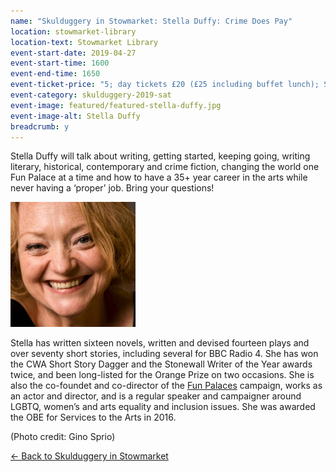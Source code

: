```yaml
---
name: "Skulduggery in Stowmarket: Stella Duffy: Crime Does Pay"
location: stowmarket-library
location-text: Stowmarket Library
event-start-date: 2019-04-27
event-start-time: 1600
event-end-time: 1650
event-ticket-price: "5; day tickets £20 (£25 including buffet lunch); Saturday + Sunday tickets £35 (£45 including buffet lunches)"
event-category: skulduggery-2019-sat
event-image: featured/featured-stella-duffy.jpg
event-image-alt: Stella Duffy
breadcrumb: y
---
```


Stella Duffy will talk about writing, getting started, keeping going, writing literary, historical, contemporary and crime fiction, changing the world one Fun Palace at a time and how to have a 35+ year career in the arts while never having a ‘proper’ job. Bring your questions!

<img src="/images/featured/featured-stella-duffy.jpg" alt="Stella Duffy" class="custom-br-50 mw-40 {% include /c/img-float-right.html %}" />

Stella has written sixteen novels, written and devised fourteen plays and over seventy short stories, including several for BBC Radio 4. She has won the CWA Short Story Dagger and the Stonewall Writer of the Year awards twice, and been long-listed for the Orange Prize on two occasions. She is also the co-foundet and co-director of the [Fun Palaces](http://funpalaces.co.uk/) campaign, works as an actor and director, and is a regular speaker and campaigner around LGBTQ, women’s and arts equality and inclusion issues. She was awarded the OBE for Services to the Arts in 2016.

(Photo credit: Gino Sprio)

[&larr; Back to Skulduggery in Stowmarket](/skulduggery/)
